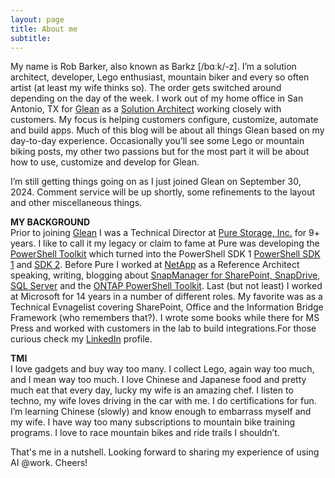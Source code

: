 ```yaml
---
layout: page
title: About me
subtitle: 
---
```


My name is Rob Barker, also known as Barkz [/bɑːk/-z]. I’m a solution architect, developer, Lego enthusiast, mountain biker and every so often artist (at least my wife thinks so). The order gets switched around depending on the day of the week. I work out of my home office in San Antonio, TX for <a href="https://glean.com">Glean</a> as a <a href="https://boards.greenhouse.io/gleanwork/jobs/4456716005#:~:text=Solutions%20Architects%20lead%20activities%20such,and%20the%20Glean%20partner%20ecosystem.">Solution Architect</a> working closely with customers. My focus is helping customers configure, customize, automate and build apps. Much of this blog will be about all things Glean based on my day-to-day experience. Occasionally you’ll see some Lego or mountain biking posts, my other two passions but for the most part it will be about how to use, customize and develop for Glean.

I’m still getting things going on as I just joined Glean on September 30, 2024. Comment service will be up shortly, some refinements to the layout and other miscellaneous things.

<b>MY BACKGROUND</b><br>
Prior to joining <a href="https://glean.com">Glean</a> I was a Technical Director at <a href="https://purestorage.com">Pure Storage, Inc.</a> for 9+ years. I like to call it my legacy or claim to fame at Pure was developing the <a href="https://github.com/barkz/purestorage-powershell-toolkit-2.8.0.430">PowerShell Toolkit</a> which turned into the PowerShell SDK 1 <a href="https://github.com/PureStorage-Connect/PowerShellSDK">PowerShell SDK 1</a> and <a href="https://github.com/PureStorage-Connect/PowerShellSDK2">SDK 2</a>. Before Pure I worked at <a href="https://netapp.com">NetApp</a> as a Reference Architect speaking, writing, blogging about <a href="https://www.netapp.com/support-and-training/documentation/snap-manager-documentation/">SnapManager for SharePoint, SnapDrive, SQL Server</a> and the <a href="https://docs.netapp.com/us-en/ontap-automation/pstk/overview_pstk.html">ONTAP PowerShell Toolkit</a>. Last (but not least) I worked at Microsoft for 14 years in a number of different roles. My favorite was as a Technical Evnagelist covering SharePoint, Office and the Information Bridge Framework (who remembers that?). I wrote some books while there for MS Press and worked with customers in the lab to build integrations.For those curious check my <a href="https://linkedin.com/in/barkz">LinkedIn</a> profile. 

<b>TMI</b><br>
I love gadgets and buy way too many. I collect Lego, again way too much, and I mean way too much. I love Chinese and Japanese food and pretty much eat that every day, lucky my wife is an amazing chef. I listen to techno, my wife loves driving in the car with me. I do certifications for fun. I’m learning Chinese (slowly) and know enough to embarrass myself and my wife. I have way too many subscriptions to mountain bike training programs. I love to race mountain bikes and ride trails I shouldn’t. 

That's me in a nutshell. Looking forward to sharing my experience of using AI @work. Cheers! 